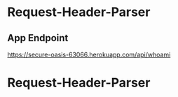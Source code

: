 # Request-Header-Parser

## App Endpoint

https://secure-oasis-63066.herokuapp.com/api/whoami
# Request-Header-Parser
